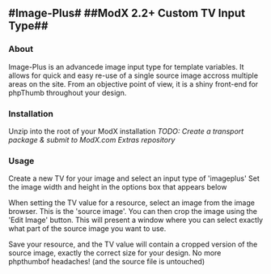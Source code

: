 #Image-Plus#
##ModX 2.2+ Custom TV Input Type##
-----------------------------
### About ###
Image-Plus is an advancede image input type for template variables. It allows for quick and easy re-use of a single source image accross multiple areas on the site.
From an objective point of view, it is a shiny front-end for phpThumb throughout your design.


### Installation ###
Unzip into the root of your ModX installation
*TODO: Create a transport package & submit to ModX.com Extras repository*


### Usage ###
Create a new TV for your image and select an input type of 'imageplus'
Set the image width and height in the options box that appears below

When setting the TV value for a resource, select an image from the image browser. This is the 'source image'.
You can then crop the image using the 'Edit Image' button. This will present a window where you can select exactly what part of the source image you want to use.

Save your resource, and the TV value will contain a cropped version of the source image, exactly the correct size for your design. No more phpthumbof headaches! (and the source file is untouched)